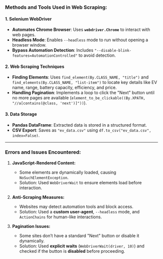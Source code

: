### **Methods and Tools Used in Web Scraping:**

#### **1. Selenium WebDriver**  
- **Automates Chrome Browser**: Uses **`webdriver.Chrome`** to interact with web pages.  
- **Headless Mode**: Enables `--headless` mode to run without opening a browser window.  
- **Bypass Automation Detection**: Includes `"--disable-blink-features=AutomationControlled"` to avoid detection.  

#### **2. Web Scraping Techniques**  
- **Finding Elements**: Uses `find_element(By.CLASS_NAME, "title")` and `find_elements(By.CLASS_NAME, "list-item")` to locate key details like EV name, range, battery capacity, efficiency, and price.  
- **Handling Pagination**: Implements a loop to click the "Next" button until no more pages are available (`element_to_be_clickable((By.XPATH, "//a[contains(@class, 'next')]"))`).  

#### **3. Data Storage**  
- **Pandas DataFrame**: Extracted data is stored in a structured format.  
- **CSV Export**: Saves as `"ev_data.csv"` using `df.to_csv("ev_data.csv", index=False)`.  

---

### **Errors and Issues Encountered:**
1. **JavaScript-Rendered Content:**  
   - Some elements are dynamically loaded, causing `NoSuchElementException`.  
   - Solution: Used `WebDriverWait` to ensure elements load before interaction.  

2. **Anti-Scraping Measures:**  
   - Websites may detect automation tools and block access.  
   - Solution: Used a **custom user-agent**, `--headless` mode, and `ActionChains` for human-like interactions.  

3. **Pagination Issues:**  
   - Some sites don’t have a standard "Next" button or disable it dynamically.  
   - Solution: Used **explicit waits** (`WebDriverWait(driver, 10)`) and checked if the button is **disabled** before proceeding.  

